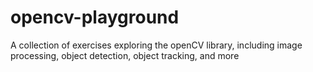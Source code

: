 # opencv-playground
A collection of exercises exploring the openCV library, including image processing, object detection, object tracking, and more
